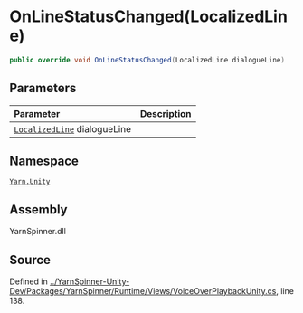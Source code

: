# OnLineStatusChanged\(LocalizedLine\)

```csharp
public override void OnLineStatusChanged(LocalizedLine dialogueLine)
```

## Parameters

| Parameter | Description |
| :--- | :--- |
| [`LocalizedLine`](../localizedline/) dialogueLine |  |

## Namespace

[`Yarn.Unity`](../)

## Assembly

YarnSpinner.dll

## Source

Defined in [../YarnSpinner-Unity-Dev/Packages/YarnSpinner/Runtime/Views/VoiceOverPlaybackUnity.cs](https://github.com/YarnSpinnerTool/YarnSpinner-Unity//blob/develop/Runtime/Views/VoiceOverPlaybackUnity.cs#L138), line 138.

